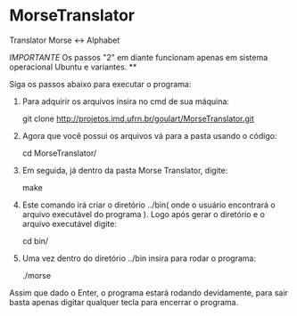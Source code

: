 # MorseTranslator
Translator Morse <-> Alphabet

*IMPORTANTE*
	Os passos "2" em diante funcionam apenas em sistema operacional Ubuntu e variantes.
**

Siga os passos abaixo para executar o programa:

1. Para adquirir os arquivos insira no cmd de sua máquina:

	git clone http://projetos.imd.ufrn.br/goulart/MorseTranslator.git	

2. Agora que você possui os arquivos vá para a pasta usando o código:
	
	cd MorseTranslator/
	
3. Em seguida, já dentro da pasta Morse Translator, digite:
	
	make

4. Este comando irá criar o diretório ../bin( onde o usuário encontrará o arquivo executável do programa ). 
Logo após gerar o diretório e o arquivo executável digite:
	
	cd bin/

5. Uma vez dentro do diretório ../bin insira para rodar o programa:
	
	./morse

Assim que dado o Enter, o programa estará rodando devidamente, para sair basta apenas digitar qualquer tecla para encerrar o programa.